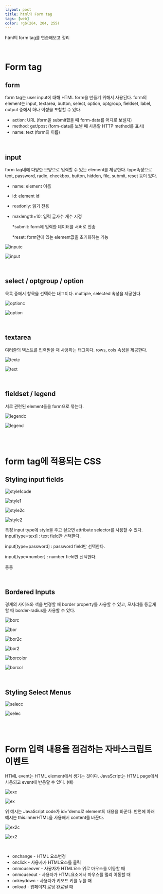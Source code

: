 ```yaml
---
layout: post
title: html의 Form tag 
tags: [web]
color: rgb(204, 204, 255)
---
```




html의 form tag를 연습해보고 정리

<br>

# Form tag

## form

form tag는 user input에 대해 HTML form을 만들기 위해서 사용된다.  form의 element는 input, textarea, button, select, option, optgroup, fieldset, label, output 중에서 하나 이성을 포함할 수 있다. 

- action: URL (form을 submit했을 때 form-data를 어디로 보낼지)
- method: get/post (form-data를 보낼 때 사용할 HTTP method를 표시)
- name: text (form의 이름)

<br>

## input

form tag내에 다양한 모양으로 입력할 수 있는 element를 제공한다. type속성으로 text, password, radio, checkbox, button, hidden, file, submit, reset 등이 있다. 

- name: element 이름

- id: element id

- readonly: 읽기 전용

- maxlength=10: 입력 글자수 개수 지정   

  *submit: form에 입력한 데이터를 서버로 전송 

  *reset: form안에 있는 element값을 초기화하는 기능 

![inputc](/assets/img/pp1/inputc.PNG)

![input](/assets/img/pp1/input.PNG)

<br>

## select / optgroup / option

 목록 중에서 항목을 선택하는 태그이다. multiple, selected 속성을 제공한다. 

![optionc](/assets/img/pp1/optionc.PNG)

![option](/assets/img/pp1/option.PNG)

<br>

## textarea 

여러줄의 텍스트를 입력받을 때 사용하는 태그이다. rows, cols 속성을 제공한다. 

![textc](/assets/img/pp1/textc.PNG)

![text](/assets/img/pp1/text.PNG)

<br>

## fieldset / legend

서로 관련된 element들을 form으로 묶는다. 

![legendc](/assets/img/pp1/legendc.PNG)

![legend](/assets/img/pp1/legend.PNG)

<br><br>

# form tag에 적용되는 CSS

## Styling input fields 

![style1code](/assets/img/pp1/style1.PNG)

![style1](/assets/img/pp1/style1-1.PNG)

![style2c](/assets/img/pp1/style2c.PNG)

![style2](/assets/img/pp1/style2.PNG)

특정 input type에 style을 주고 싶으면 attribute selector를 사용할 수 있다. input[type=text] : text field만 선택한다.

input[type=password] : password field만 선택한다. 

input[type=number] : number field만 선택한다. 

등등 

<br>

## Bordered Inputs 

 경계의 사이즈와 색을 변경할 때 border property를 사용할 수 있고, 모서리를 둥글게 할 때 border-radius를 사용할 수 있다. 

![borc](/assets/img/pp1/borc.PNG)

![bor](/assets/img/pp1/bor.PNG)



![bor2c](/assets/img/pp1/bor2c.PNG)

![bor2](/assets/img/pp1/bor2.PNG)



![borcolor](/assets/img/pp1/borcolor.PNG)

![borcol](/assets/img/pp1/borcol.PNG)

<br>

## Styling Select Menus 

![selecc](/assets/img/pp1/selecc.PNG)

![selec](/assets/img/pp1/selec.PNG)

<br>

<br>

#  Form 입력 내용을 점검하는 자바스크립트 이벤트 

 HTML event는 HTML element에서 생기는 것이다. JavaScript는 HTML page에서 사용되고 event에 반응할 수 있다. (예)

![exc](/assets/img/pp1/exc.PNG)

![ex](/assets/img/pp1/ex.PNG)

위 예시는 JavaScript code가 id=”demo로 element의 내용을 바꾼다. 반면에 아래 예시는 this.innerHTML을 사용해서 content를 바꾼다. 

![ex2c](/assets/img/pp1/ex2c.PNG)

![ex2](/assets/img/pp1/ex2.PNG)

<br>

- onchange - HTML 요소변경 
- onclick - 사용자가 HTML요소를 클릭 
- onmouseover - 사용자가 HTML요소 위로 마우스를 이동할 때 
- onmouseout - 사용자가 HTML요소에서 마우스를 멀리 이동할 때
- onkeydown - 사용자가 키보드 키를 누를 때 
- onload - 웹페이지 로딩 완료될 때 











